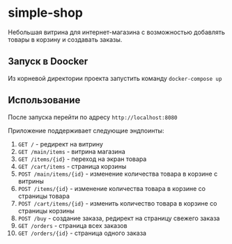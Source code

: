 # simple-shop

Небольшая витрина для интернет-магазина с возможностью добавлять товары в корзину и создавать заказы.

## Запуск в Doocker

Из корневой директории проекта запустить команду ``docker-compose up``

## Использование

После запуска перейти по адресу ``http://localhost:8080``

Приложение поддерживает следующие эндпоинты:

1. ``GET /`` - редирект на витрину
1. ``GET /main/items`` - витрина магазина
1. ``GET /items/{id}`` - переход на экран товара
1. ``GET /cart/items`` - страница корзины
1. ``POST /main/items/{id}`` - изменение количества товара в корзине с витрины
1. ``POST /items/{id}`` - изменение количества товара в корзине со страницы товара
1. ``POST /cart/items/{id}`` - изменить количество товара в корзине со страницы корзины
1. ``POST /buy`` - создание заказа, редирект на страницу свежего заказа
1. ``GET /orders`` - страница всех заказов
1. ``GET /orders/{id}`` - страница одного заказа
